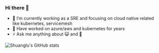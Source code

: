 ### Hi there 👋


- 🔭 I’m currently working as a SRE and focusing on cloud native related like kubernetes, servicemesh 
- 💬 Have worked on azure/aws and kubernetes for years
- ⚡ Ask me anything about :smiley_cat: and :dog: 


![Shuanglu's GitHub stats](https://github-readme-stats.vercel.app/api?username=Shuanglu&count_private=true&show_icons=true)
